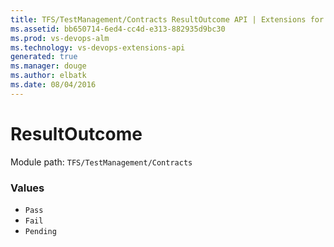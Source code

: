 ```yaml
---
title: TFS/TestManagement/Contracts ResultOutcome API | Extensions for Visual Studio Team Services
ms.assetid: bb650714-6ed4-cc4d-e313-882935d9bc30
ms.prod: vs-devops-alm
ms.technology: vs-devops-extensions-api
generated: true
ms.manager: douge
ms.author: elbatk
ms.date: 08/04/2016
---
```


# ResultOutcome

Module path: `TFS/TestManagement/Contracts`

### Values

* `Pass` 
* `Fail` 
* `Pending` 
